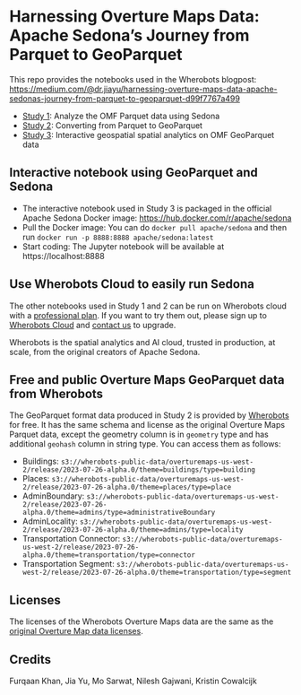 # Harnessing Overture Maps Data: Apache Sedona’s Journey from Parquet to GeoParquet

This repo provides the notebooks used in the Wherobots blogpost: https://medium.com/@dr.jiayu/harnessing-overture-maps-data-apache-sedonas-journey-from-parquet-to-geoparquet-d99f7767a499

* [Study 1](https://github.com/wherobots/OvertureMaps/blob/main/Sedona_OvertureMaps_Parquet.ipynb): Analyze the OMF Parquet data using Sedona
* [Study 2](https://github.com/wherobots/OvertureMaps/blob/main/Sedona_OvertureMaps_Parquet_To_GeoParquet.ipynb): Converting from Parquet to GeoParquet
* [Study 3](https://github.com/wherobots/OvertureMaps/blob/main/Sedona_OvertureMaps_GeoParquet.ipynb): Interactive geospatial spatial analytics on OMF GeoParquet data

## Interactive notebook using GeoParquet and Sedona

- The interactive notebook used in Study 3 is packaged in the official Apache Sedona Docker image: https://hub.docker.com/r/apache/sedona
- Pull the Docker image: You can do `docker pull apache/sedona` and then run `docker run -p 8888:8888 apache/sedona:latest`
- Start coding: The Jupyter notebook will be available at https://localhost:8888

## Use Wherobots Cloud to easily run Sedona

The other notebooks used in Study 1 and 2 can be run on Wherobots cloud with a [professional plan](https://wherobots.com/pricing/). If you want to try them out, please sign up to [Wherobots Cloud](https://wherobots.services/) and [contact us](https://docs.wherobots.services/latest/support/) to upgrade.

Wherobots is the spatial analytics and AI cloud, trusted in production, at scale, from the original creators of Apache Sedona.

## Free and public Overture Maps GeoParquet data from Wherobots

The GeoParquet format data produced in Study 2 is provided by [Wherobots](https://www.wherobots.ai/) for free. It has the same schema and license as the original Overture Maps Parquet data, except the geometry column is in `geometry` type and has additional `geohash` column in string type. You can access them as follows:

- Buildings: `s3://wherobots-public-data/overturemaps-us-west-2/release/2023-07-26-alpha.0/theme=buildings/type=building`
- Places: `s3://wherobots-public-data/overturemaps-us-west-2/release/2023-07-26-alpha.0/theme=places/type=place`
- AdminBoundary: `s3://wherobots-public-data/overturemaps-us-west-2/release/2023-07-26-alpha.0/theme=admins/type=administrativeBoundary`
- AdminLocality: `s3://wherobots-public-data/overturemaps-us-west-2/release/2023-07-26-alpha.0/theme=admins/type=locality`
- Transportation Connector: `s3://wherobots-public-data/overturemaps-us-west-2/release/2023-07-26-alpha.0/theme=transportation/type=connector`
- Transportation Segment: `s3://wherobots-public-data/overturemaps-us-west-2/release/2023-07-26-alpha.0/theme=transportation/type=segment`

## Licenses

The licenses of the Wherobots Overture Maps data are the same as the [original Overture Map data licenses](https://overturemaps.org/download/).

## Credits

Furqaan Khan, Jia Yu, Mo Sarwat, Nilesh Gajwani, Kristin Cowalcijk
